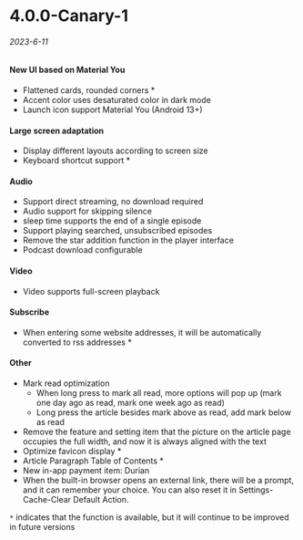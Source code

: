 # 4.0.0-Canary-1
###### 2023-6-11
#### New UI based on Material You
- Flattened cards, rounded corners *
- Accent color uses desaturated color in dark mode
- Launch icon support Material You (Android 13+)
#### Large screen adaptation
- Display different layouts according to screen size
- Keyboard shortcut support *
#### Audio
- Support direct streaming, no download required
- Audio support for skipping silence
- sleep time supports the end of a single episode
- Support playing searched, unsubscribed episodes
- Remove the star addition function in the player interface
- Podcast download configurable
#### Video
- Video supports full-screen playback
#### Subscribe
- When entering some website addresses, it will be automatically converted to rss addresses *
#### Other
- Mark read optimization
  - When long press to mark all read, more options will pop up (mark one day ago as read, mark one week ago as read)
  - Long press the article besides mark above as read, add mark below as read
- Remove the feature and setting item that the picture on the article page occupies the full width, and now it is always aligned with the text
- Optimize favicon display *
- Article Paragraph Table of Contents *
- New in-app payment item: Durian
- When the built-in browser opens an external link, there will be a prompt, and it can remember your choice. You can also reset it in Settings-Cache-Clear Default Action.

`*` indicates that the function is available, but it will continue to be improved in future versions
